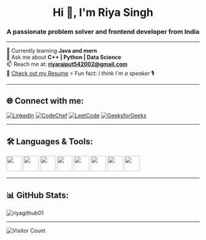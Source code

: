 <h1 align="center">Hi 👋, I'm Riya Singh</h1>
<h3 align="center">A passionate problem solver and frontend developer from India</h3>

---

🌱 Currently learning **Java and mern**  
💬 Ask me about **C++ | Python | Data Science**  
📫 Reach me at: **riyarajput542002@gmail.com**  
📄 [Check out my Resume]([https://drive.google.com/drive/u/0/my-drive](https://drive.google.com/file/d/1ieifj5uLLGfdOF5Pz-jsBCB9EsIkAm-y/view?usp=drive_link))  
⚡ Fun fact: _I think I'm a speaker_ 🎙️  

---

## 🌐 Connect with me:
<p align="left">
<a href="https://linkedin.com/in/riyasingh05" target="_blank"><img src="https://img.shields.io/badge/LinkedIn-blue?logo=linkedin&logoColor=white" alt="LinkedIn"/></a>
<a href="https://www.codechef.com/users/riyarajput5420" target="_blank"><img src="https://img.shields.io/badge/CodeChef-brown?logo=codechef&logoColor=white" alt="CodeChef"/></a>
<a href="https://www.leetcode.com/riya_rajput123" target="_blank"><img src="https://img.shields.io/badge/LeetCode-orange?logo=leetcode&logoColor=white" alt="LeetCode"/></a>
<a href="https://auth.geeksforgeeks.org/user/riyarajput542002" target="_blank"><img src="https://img.shields.io/badge/GeeksforGeeks-darkgreen?logo=geeksforgeeks&logoColor=white" alt="GeeksforGeeks"/></a>
</p>

---

## 🛠️ Languages & Tools:
<p>
<img src="https://cdn.jsdelivr.net/gh/devicons/devicon/icons/cplusplus/cplusplus-original.svg" width="40" height="40"/>
<img src="https://cdn.jsdelivr.net/gh/devicons/devicon/icons/javascript/javascript-original.svg" width="40" height="40"/>
<img src="https://cdn.jsdelivr.net/gh/devicons/devicon/icons/python/python-original.svg" width="40" height="40"/>
<img src="https://cdn.jsdelivr.net/gh/devicons/devicon/icons/react/react-original-wordmark.svg" width="40" height="40"/>
<img src="https://cdn.jsdelivr.net/gh/devicons/devicon/icons/mysql/mysql-original-wordmark.svg" width="40" height="40"/>
<img src="https://cdn.jsdelivr.net/gh/devicons/devicon/icons/mongodb/mongodb-original-wordmark.svg" width="40" height="40"/>
<img src="https://cdn.jsdelivr.net/gh/devicons/devicon/icons/nodejs/nodejs-original-wordmark.svg" width="40" height="40"/>
<img src="https://cdn.jsdelivr.net/gh/devicons/devicon/icons/tensorflow/tensorflow-original.svg" width="40" height="40"/>
</p>

---

## 📊 GitHub Stats:
<p align="left">
<img src="https://github-readme-stats.vercel.app/api/top-langs?username=riyagithub01&show_icons=true&locale=en&layout=compact" alt="riyagithub01"/>
</p>

---

<img src="https://komarev.com/ghpvc/?username=riyagithub01&style=flat-square&color=blue" alt="Visitor Count"/>
